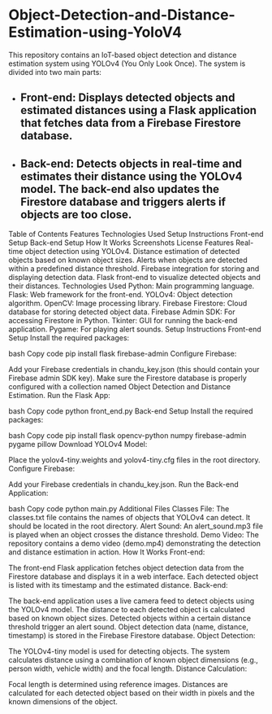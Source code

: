 # Object-Detection-and-Distance-Estimation-using-YoloV4

This repository contains an IoT-based object detection and distance estimation system using YOLOv4 (You Only Look Once). The system is divided into two main parts:

- ## Front-end: Displays detected objects and estimated distances using a Flask application that fetches data from a Firebase Firestore database.
- ## Back-end: Detects objects in real-time and estimates their distance using the YOLOv4 model. The back-end also updates the Firestore database and triggers alerts if objects are too close.
Table of Contents
Features
Technologies Used
Setup Instructions
Front-end Setup
Back-end Setup
How It Works
Screenshots
License
Features
Real-time object detection using YOLOv4.
Distance estimation of detected objects based on known object sizes.
Alerts when objects are detected within a predefined distance threshold.
Firebase integration for storing and displaying detection data.
Flask front-end to visualize detected objects and their distances.
Technologies Used
Python: Main programming language.
Flask: Web framework for the front-end.
YOLOv4: Object detection algorithm.
OpenCV: Image processing library.
Firebase Firestore: Cloud database for storing detected object data.
Firebase Admin SDK: For accessing Firestore in Python.
Tkinter: GUI for running the back-end application.
Pygame: For playing alert sounds.
Setup Instructions
Front-end Setup
Install the required packages:

bash
Copy code
pip install flask firebase-admin
Configure Firebase:

Add your Firebase credentials in chandu_key.json (this should contain your Firebase admin SDK key).
Make sure the Firestore database is properly configured with a collection named Object Detection and Distance Estimation.
Run the Flask App:

bash
Copy code
python front_end.py
Back-end Setup
Install the required packages:

bash
Copy code
pip install flask opencv-python numpy firebase-admin pygame pillow
Download YOLOv4 Model:

Place the yolov4-tiny.weights and yolov4-tiny.cfg files in the root directory.
Configure Firebase:

Add your Firebase credentials in chandu_key.json.
Run the Back-end Application:

bash
Copy code
python main.py
Additional Files
Classes File: The classes.txt file contains the names of objects that YOLOv4 can detect. It should be located in the root directory.
Alert Sound: An alert_sound.mp3 file is played when an object crosses the distance threshold.
Demo Video: The repository contains a demo video (demo.mp4) demonstrating the detection and distance estimation in action.
How It Works
Front-end:

The front-end Flask application fetches object detection data from the Firestore database and displays it in a web interface.
Each detected object is listed with its timestamp and the estimated distance.
Back-end:

The back-end application uses a live camera feed to detect objects using the YOLOv4 model.
The distance to each detected object is calculated based on known object sizes.
Detected objects within a certain distance threshold trigger an alert sound.
Object detection data (name, distance, timestamp) is stored in the Firebase Firestore database.
Object Detection:

The YOLOv4-tiny model is used for detecting objects.
The system calculates distance using a combination of known object dimensions (e.g., person width, vehicle width) and the focal length.
Distance Calculation:

Focal length is determined using reference images.
Distances are calculated for each detected object based on their width in pixels and the known dimensions of the object.
